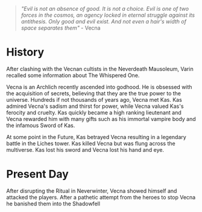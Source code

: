 
> *"Evil is not an absence of good. It is not a choice. Evil is one of two forces in the cosmos, an agency locked in eternal struggle against its antithesis. Only good and evil exist. And not even a hair's width of space separates them"* - Vecna


# History
After clashing with the Vecnan cultists in the Neverdeath Mausoleum, Varin recalled some information about The Whispered One.

Vecna is an Archlich recently ascended into godhood. He is obsessed with the acquisition of secrets, believing that they are the true power to the universe. Hundreds if not thousands of years ago, Vecna met Kas. Kas admired Vecna's sadism and thirst for power, while Vecna valued Kas's ferocity and cruelty. Kas quickly became a high ranking lieutenant and Vecna rewarded him with many gifts such as his immortal vampire body and the infamous Sword of Kas.

At some point in the Future, Kas betrayed Vecna resulting in a legendary battle in the Liches tower. Kas killed Vecna but was flung across the multiverse. Kas lost his sword and Vecna lost his hand and eye.

# Present Day
After disrupting the Ritual in Neverwinter, Vecna showed himself and attacked the players. After a pathetic attempt from the heroes to stop Vecna he banished them into the Shadowfell

